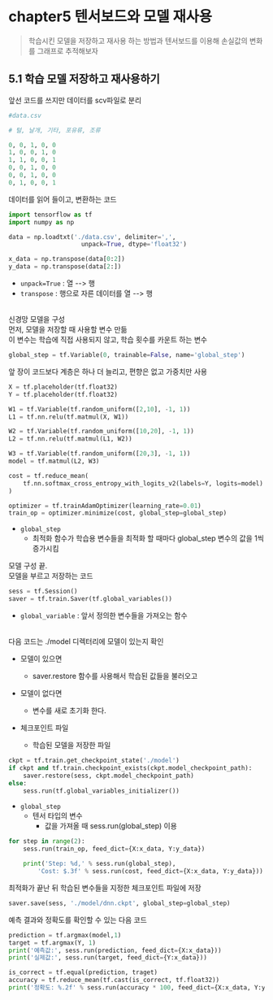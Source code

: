 # chapter5 텐서보드와 모델 재사용

> 학습시킨 모델을 저장하고 재사용 하는 방법과 텐서보드를 이용해 손실값의 변화를 그래프로 추적해보자

## 5.1 학습 모델 저장하고 재사용하기

앞선 코드를 쓰지만 데이터를 scv파일로 분리

```python
#data.csv

# 털, 날개, 기타, 포유류, 조류

0, 0, 1, 0, 0
1, 0, 0, 1, 0
1, 1, 0, 0, 1
0, 0, 1, 0, 0
0, 0, 1, 0, 0
0, 1, 0, 0, 1
```

데이터를 읽어 들이고, 변환하는 코드

```python
import tensorflow as tf
import numpy as np

data = np.loadtxt('./data.csv', delimiter=',',
                    unpack=True, dtype='float32')

x_data = np.transpose(data[0:2])
y_data = np.transpose(data[2:])

```

- `unpack=True` : 열 --> 행
- `transpose` : 행으로 자른 데이터를 열 --> 행

<br/>
신경망 모델을 구성<br/>
먼저, 모델을 저장할 때 사용할 변수 만듦<br/>
이 변수는 학습에 직접 사용되지 않고, 학습 횟수를 카운트 하는 변수

```python
global_step = tf.Variable(0, trainable=False, name='global_step')
```

앞 장이 코드보다 계층은 하나 더 늘리고, 편향은 없고 가중치만 사용

```python
X = tf.placeholder(tf.float32)
Y = tf.placeholder(tf.float32)

W1 = tf.Variable(tf.random_uniform([2,10], -1, 1))
L1 = tf.nn.relu(tf.matmul(X, W1))

W2 = tf.Variable(tf.random_uniform([10,20], -1, 1))
L2 = tf.nn.relu(tf.matmul(L1, W2))

W3 = tf.Variable(tf.random_uniform([20,3], -1, 1))
model = tf.matmul(L2, W3)

cost = tf.reduce_mean(
    tf.nn.softmax_cross_entropy_with_logits_v2(labels=Y, logits=model)
)

optimizer = tf.trainAdamOptimizer(learning_rate=0.01)
train_op = optimizer.minimize(cost, global_step=global_step)
```

- `global_step` 
    - 최적화 함수가 학습용 변수들을 최적화 할 때마다 global_step 변수의 값을 1씩 증가시킴

모델 구성 끝.<br/>
모델을 부르고 저장하는 코드

```python
sess = tf.Session()
saver = tf.train.Saver(tf.global_variables())
```
- `global_variable` : 앞서 정의한 변수들을 가져오는 함수

<br/>
다음 코드는 ./model 디렉터리에 모델이 있는지 확인

- 모델이 있으면 
    - saver.restore 함수를 사용해서 학습된 값들을 불러오고
- 모델이 없다면
    - 변수를 새로 초기화 한다.

- 체크포인트 파일 
    - 학습된 모델을 저장한 파일

```python
ckpt = tf.train.get_checkpoint_state('./model')
if ckpt and tf.train.checkpoint_exists(ckpt.model_checkpoint_path):
    saver.restore(sess, ckpt.model_checkpoint_path)
else:
    sess.run(tf.global_variables_initializer())
```

- `global_step`
    - 텐서 타입의 변수
        - 값을 가져올 때 sess.run(global_step) 이용
    

```python
for step in range(2):
    sess.run(train_op, feed_dict={X:x_data, Y:y_data})

    print('Step: %d,' % sess.run(global_step),
        'Cost: $.3f' % sess.run(cost, feed_dict={X:x_data, Y:y_data}))
```

최적화가 끝난 뒤 학습된 변수들을 지정한 체크포인트 파일에 저장

```python
saver.save(sess, './model/dnn.ckpt', global_step=global_step)
```

예측 결과와 정확도를 확인할 수 있는 다음 코드

```python
prediction = tf.argmax(model,1)
target = tf.argmax(Y, 1)
print('예측값:', sess.run(prediction, feed_dict={X:x_data}))
print('실제값:', sess.run(target, feed_dict={Y:x_data}))

is_correct = tf.equal(prediction, traget)
accuracy = tf.reduce_mean(tf.cast(is_correct, tf.float32))
print('정확도: %.2f' % sess.run(accuracy * 100, feed_dict={X:x_data, Y:y_data}))
```

